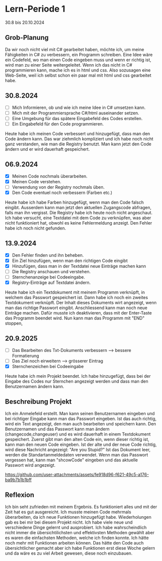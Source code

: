# Lern-Periode 1

30.8 bis 20.10.2024

## Grob-Planung

Da wir noch nicht viel mit C# gearbeitet haben, möchte ich, um meine Fähigkeiten in C# zu verbessern, ein Programm schreiben. Eine Idee wäre ein Codefeld, wo man einen Code eingeben muss und wenn er richtig ist, wird man zu einer Seite weitergeleitet. Wenn ich das nicht in C# programmieren kann, mache ich es in html und css. Also sozusagen eine Web-Seite, weil ich selbst schon ein paar mal mit html und css gearbeitet habe.

## 30.8.2024
- [ ] Mich Informieren, ob und wie ich meine Idee in C# umsetzen kann.
- [ ] Mich mit der Programmiersprache C#/html auseinander setzen.
- [ ] Eine Umgebung für das spätere Eingabefeld des Codes erstellen.
- [ ] Ein Eingabefeld für den Code programmieren.

Heute habe ich meinen Code verbessert und hinzugefügt, dass man den Code ändern kann. Das war ziehmlich kompliziert und ich habe noch nicht ganz verstanden, wie man die Registry benutzt. Man kann jetzt den Code ändern und er wird dauerhaft gespeichert.

## 06.9.2024

- [x] Meinen Code nochmals überarbeiten.
- [x] Meinen Code verstehen.
- [ ] Verwendung von der Registry nochmals üben.
- [x] Den Code eventuel noch verbessern (Farben etc.)

Heute habe ich habe Farben hinzugefügt, wenn man den Code falsch eingibt. Ausserdem kann man jetzt den aktuellen Zugangscode abfragen, falls man ihn vergisst. Die Registry habe ich heute noch nicht angeschaut. Ich habe versucht, eine Textdatei mit dem Code zu verknüpfen, was aber nicht funktioniert hat, obwohl es keine Fehlermeldung anzeigt. Den Fehler habe ich noch nicht gefunden.

## 13.9.2024

- [x] Den Fehler finden und ihn beheben.
- [x] Ein Ziel hinzufügen, wenn man den richtigen Code eingibt
- [x] Hinzufügen, dass man in der Textdatei neue Einträge machen kann
- [ ] Die Registry anschauen und verstehen.
- [ ] Sternchenanzeige bei Codeeingabe.
- [x] Registry-Einträge auf Textdatei ändern.

Heute habe ich ein Textdokument mit meinem Programm verknüpft, in welchem das Passwort gespeichert ist. Dann habe ich noch ein zweites Textdokument verknüpft. Der Inhalt dieses Dokuments wirt angezeigt, wenn man das richtige Passwort eingibt. Anschliessend kann man noch neue Einträge machen. Dafür musste ich deaktivieren, dass mit der Enter-Taste das Programm beendet wird. Nun kann man das Programm mit "END" stoppen,

## 20.9.2025

- [ ] Das Bearbeiten des Txt-Dokuments verbessern --> bessere Formatierung
- [ ] Das Ziel noch eirweitern --> grösserer Eintrag
- [x] Sternchenzeichen bei Codeeingabe

Heute habe ich mein Projekt beendet. Ich habe hinzugefügt, dass bei der Eingabe des Codes nur Sternchen angezeigt werden und dass man den Benutzernamen ändern kann.

## Beschreibung Projekt

Ich ein Anmelefeld erstellt. Man kann seinen Benutzernamen eingeben und bei richtiger Eingabe kann man das Passwort eingeben. Ist das auch richtig, wird ein Text angezeigt, den man auch bearbeiten und speichern kann. Den Benutzernamen und das Passwort kann man ändern (changecode,changeuser) und es wird dauerhaft in einem Textdokument gespeichert. Zuerst gibt man den alten Code ein, wenn dieser richtig ist, kann man den neuen Code eingeben. Ist der alte und der neue Code richtig, wird diese Nachricht angezeigt: "Are you Stupid?" Ist das Dokument leer, werden die Standartanmeldedaten verwendet. Wenn man das Passwort vergessen hat, kann man "shcowCode" eingeben und das aktuelle Passwort wird angezeigt.

https://github.com/user-attachments/assets/fe918d96-f621-49c5-a176-ba9b7b1b1bff




## Reflexion

Ich bin seht zufrieden mit meinem Ergebnis. Es funktioniert alles und mit der Zeit hat es gut ausgereicht. Ich musste meinen Code mehrmals überarbeiten, da ich neue Funktionen hinzugefügt habe. Wiederholungen gab es bei mir bei diesem Projekt nicht. Ich habe viele neue und verschiedene Dinge gelernt und ausprobiert. Ich habe wahrscheindlich nicht immer die übersichtilichsten und effektivsten Methoden gewählt aber es waren die einfachsten Methoden, welche ich finden konnte. Ich hätte noch mehr mit Funktionen arbeiten können. Das hätte den Code auch übersichtlicher gemacht aber ich habe Funktionen erst diese Woche gelern und da wäre es zu viel Arbeit gewesen, diese noch einzubauen.
